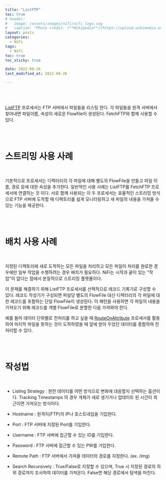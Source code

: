 ```yaml
---
title: "ListFTP"
toc: true
# header:
#   image: /assets/images/nifi/nifi_logo.svg
#   caption: "Photo credit: [**Wikipedia**](https://upload.wikimedia.org/wikipedia/commons/f/ff/Apache-nifi-logo.svg)"
layout: posts
categories:
  - NiFi
tags:
  - NiFi
toc: true
toc_sticky: true

date: 2022-09-26
last_modified_at: 2022-09-26

---
```


<br><br>

<a href='https://nifi.apache.org/docs/nifi-docs/components/org.apache.nifi/nifi-standard-nar/1.17.0/org.apache.nifi.processors.standard.ListFTP/index.html'>ListFTP</a> 프로세서는 FTP 서버에서 파일들을 리스팅 한다. 각 파일들을 원격 서버에서 찾아내면 파일이름, 속성이 새로운 Flowfile이 생성된다. FetchFTP와 함께 사용할 수 있다.

<br><br>

# 스트리밍 사용 사례

<br>

기본적으로 프로세서는 디렉터리의 각 파일에 대해 별도의 FlowFile을 만들고 파일 이름, 경로 등에 대한 속성을 추가한다. 일반적인 사용 사례는 ListFTP를 FetchFTP 프로세서에 연결하는 것 이다. 서로 함께 사용되는 이 두 프로세서는 효율적인 스트리밍 방식으로 FTP 서버에 도착할 때 디렉토리를 쉽게 모니터링하고 새 파일의 내용을 가져올 수 있는 기능을 제공한다.

<br><br>

# 배치 사용 사례

<br>

지정된 디렉토리에 새로 도착하는 모든 파일을 처리하고 모든 파일이 처리를 완료한 경우에만 일부 작업을 수행하려는 경우 배치가 필요하다. NiFi는 시작과 끝이 있는 "작업"이 없다는 점에서 본질적으로 스트리밍 플랫폼이다.

이 문제를 해결하기 위해 ListFTP 프로세서를 선택적으로 레코드 기록기로 구성할 수 있다. 레코드 작성기가 구성되면 파일당 별도의 FlowFile 대신 디렉터리의 각 파일에 대한 레코드를 포함하는 단일 FlowFile이 생성된다. 이 패턴을 사용하면 각 파일의 내용을 가져오기 위해 레코드를 개별 FlowFile로 분할한 다음 가져와야 한다.

예를 들어 데이터 단위별로 전처리를 하고 싶을 때 <a href='https://nifi.apache.org/docs/nifi-docs/components/org.apache.nifi/nifi-standard-nar/1.17.0/org.apache.nifi.processors.standard.RouteOnAttribute/index.html'>RouteOnAttribute</a> 프로세서를 활용하여 마지막 파일을 뜻하는 것이 도착하였을 때 앞에 받아 두었던 데이터를 종합하여 전처리할 수 있다.

<br><br>

# 작성법

<br>

- Listing Strategy : 원천 데이터를 어떤 방식으로 변화에 대응할지 선택하는 옵션이다. Tracking Timestamps 의 경우 개체가 새로 생기거나 업데이트 된 시간이 최근이면 가져오는 방식이다.

- Hostname : 원격지(FTP)의 IP나 호스트네임을 기입한다.

- Port : FTP 서버에 지정된 Port를 기입한다.

- Username : FTP 서버에 접근할 수 있는 ID를 기입한다.

- Password : FTP 서버에 접근할 수 있는 PW를 기입한다.

- Remote Path : FTP 서버에서 가져올 데이터의 경로를 지정한다. (ex. /img)

- Search Recursively : True/False로 지정할 수 있으며, True 시 지정된 경로의 하위 경로까지 조사하여 데이터를 가져온다. False면 해당 경로에서 탐색을 마친다.
